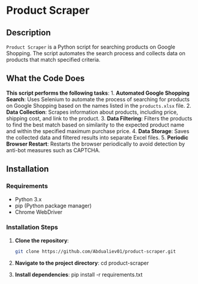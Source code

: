 # Product Scraper

## Description

`Product Scraper` is a Python script for searching products on Google Shopping. The script automates the search process and collects data on products that match specified criteria.

## What the Code Does

**This script performs the following tasks**:
    1. **Automated Google Shopping Search**: Uses Selenium to automate the process of searching for products on Google Shopping based on the names listed in the `products.xlsx` file.
    2. **Data Collection**: Scrapes information about products, including price, shipping cost, and link to the product.
    3. **Data Filtering**: Filters the products to find the best match based on similarity to the expected product name and within the specified maximum purchase price.
    4. **Data Storage**: Saves the collected data and filtered results into separate Excel files.
    5. **Periodic Browser Restart**: Restarts the browser periodically to avoid detection by anti-bot measures such as CAPTCHA.


## Installation

### Requirements

- Python 3.x
- pip (Python package manager)
- Chrome WebDriver

### Installation Steps

1. **Clone the repository**:

   ```bash
   git clone https://github.com/Abdualiev01/product-scraper.git

2. **Navigate to the project directory**:
    cd product-scraper

3. **Install dependencies**:
    pip install -r requirements.txt


